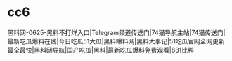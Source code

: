 # cc6
黑料网-0625-黑料不打烊入口|Telegram频道传送门|74猫导航主站|74猫传送门|最新吃瓜爆料在线|今日吃瓜51大瓜|黑料曝料网|黑料大事记|51吃瓜官网全网更新最全最快|黑料网导航|国产吃瓜|黑料|最新吃瓜爆料免费观看|881比鸭
